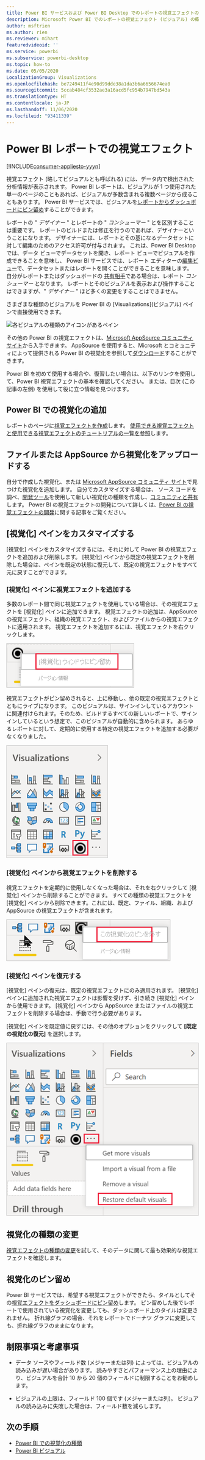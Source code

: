 ```yaml
---
title: Power BI サービスおよび Power BI Desktop でのレポートの視覚エフェクトの概要
description: Microsoft Power BI でのレポートの視覚エフェクト (ビジュアル) の概要
author: msftrien
ms.author: rien
ms.reviewer: mihart
featuredvideoid: ''
ms.service: powerbi
ms.subservice: powerbi-desktop
ms.topic: how-to
ms.date: 05/05/2020
LocalizationGroup: Visualizations
ms.openlocfilehash: be7249411f4e90d99dde38a1da3b6a6656674ea0
ms.sourcegitcommit: 5ccab484cf3532ae3a16acd5fc954b7947bd543a
ms.translationtype: HT
ms.contentlocale: ja-JP
ms.lasthandoff: 11/06/2020
ms.locfileid: "93411339"
---
```

# <a name="visualizations-in-power-bi-reports"></a>Power BI レポートでの視覚エフェクト

[!INCLUDE[consumer-appliesto-yyyn](../includes/consumer-appliesto-yyyn.md)]    

視覚エフェクト (略してビジュアルとも呼ばれる) には、データ内で検出された分析情報が表示されます。 Power BI レポートは、ビジュアルが 1 つ使用された単一のページのこともあれば、ビジュアルが多数含まれる複数ページから成ることもあります。 Power BI サービスでは、ビジュアルを[レポートからダッシュボードにピン留め](../create-reports/service-dashboard-pin-tile-from-report.md)することができます。

レポートの " *デザイナー* " とレポートの " *コンシューマー* " とを区別することは重要です。  レポートのビルドまたは修正を行うのであれば、デザイナーということになります。  デザイナーには、レポートとその基になるデータセットに対して編集のためのアクセス許可が付与されます。 これは、Power BI Desktop では、データ ビューでデータセットを開き、レポート ビューでビジュアルを作成できることを意味し、 Power BI サービスでは、レポート エディターの[編集ビュー](../consumer/end-user-reading-view.md)で、データセットまたはレポートを開くことができることを意味します。 自分がレポートまたはダッシュボードの [共有相手](../consumer/end-user-shared-with-me.md)である場合は、レポート *コンシューマー* となります。 レポートとそのビジュアルを表示および操作することはできますが、" *デザイナー* " ほど多くの変更をすることはできません。

さまざまな種類のビジュアルを Power BI の [Visualizations]\(ビジュアル\) ペインで直接使用できます。

![各ビジュアルの種類のアイコンがあるペイン](media/power-bi-report-visualizations/power-bi-icons.png)

その他の Power BI の視覚エフェクトは、[Microsoft AppSource コミュニティ サイト](https://appsource.microsoft.com)から入手できます。 AppSource を使用すると、Microsoft とコミュニティによって提供される Power BI の視覚化を参照して[ダウンロード](https://appsource.microsoft.com/marketplace/apps?page=1&product=power-bi-visuals)することができます。

Power BI を初めて使用する場合や、復習したい場合は、以下のリンクを使用して、Power BI 視覚エフェクトの基本を確認してください。  または、目次 (この記事の左側) を使用して役に立つ情報を見つけます。

## <a name="add-a-visualization-in-power-bi"></a>Power BI での視覚化の追加

レポートのページに[視覚エフェクトを作成](power-bi-report-add-visualizations-i.md)します。 [使用できる視覚エフェクトと使用できる視覚エフェクトのチュートリアルの一覧を参照](power-bi-visualization-types-for-reports-and-q-and-a.md)します。 

## <a name="upload-a-visualization-from-a-file-or-from-appsource"></a>ファイルまたは AppSource から視覚化をアップロードする

自分で作成した視覚化、または [Microsoft AppSource コミュニティ サイト](https://appsource.microsoft.com/marketplace/apps?product=power-bi-visuals)で見つけた視覚化を追加します。 自分でカスタマイズする場合は、 ソース コードを調べ、[開発ツール](../developer/visuals/environment-setup.md)を使用して新しい視覚化の種類を作成し、[コミュニティと共有](../developer/visuals/office-store.md)します。 Power BI の視覚エフェクトの開発について詳しくは、[Power BI の視覚エフェクトの開発](../developer/visuals/develop-circle-card.md)に関する記事をご覧ください。

## <a name="personalize-your-visualization-pane"></a>[視覚化] ペインをカスタマイズする

[視覚化] ペインをカスタマイズするには、それに対して Power BI の視覚エフェクトを追加および削除します。 [視覚化] ペインから既定の視覚エフェクトを削除した場合は、ペインを既定の状態に復元して、既定の視覚エフェクトをすべて元に戻すことができます。

### <a name="add-a-visual-to-the-visualization-pane"></a>[視覚化] ペインに視覚エフェクトを追加する

多数のレポート間で同じ視覚エフェクトを使用している場合は、その視覚エフェクトを [視覚化] ペインに追加できます。 視覚エフェクトの追加は、AppSource の視覚エフェクト、組織の視覚エフェクト、およびファイルからの視覚エフェクトに適用されます。 視覚エフェクトを追加するには、視覚エフェクトを右クリックします。

![[視覚化] ウィンドウへのピン留め](media/power-bi-report-visualizations/power-bi-pin-custom-visual-option.png)

視覚エフェクトがピン留めされると、上に移動し、他の既定の視覚エフェクトとともにライブになります。 このビジュアルは、サインインしているアカウントに関連付けられます。そのため、ビルドするすべての新しいレポートで、サインインしているという想定で、このビジュアルが自動的に含められます。 あらゆるレポートに対して、定期的に使用する特定の視覚エフェクトを追加する必要がなくなりました。

![個人設定された [視覚化] ウィンドウ](media/power-bi-report-visualizations/power-bi-personalized-visualization-pane.png)

### <a name="remove-a-visual-from-the-visualization-pane"></a>[視覚化] ペインから視覚エフェクトを削除する

視覚エフェクトを定期的に使用しなくなった場合は、それを右クリックして [視覚化] ペインから削除することができます。 すべての種類の視覚エフェクトを [視覚化] ペインから削除できます。これには、既定、ファイル、組織、および AppSource の視覚エフェクトが含まれます。

![[視覚化] ペインへのピン留めを外す](media/power-bi-report-visualizations/unpin-visual.png)

### <a name="restore-the-visualization-pane"></a>[視覚化] ペインを復元する

[視覚化] ペインの復元は、既定の視覚エフェクトにのみ適用されます。 [視覚化] ペインに追加された視覚エフェクトは影響を受けず、引き続き [視覚化] ペインから使用できます。 [視覚化] ペインから AppSource またはファイルの視覚エフェクトを削除する場合は、手動で行う必要があります。

[視覚化] ペインを既定値に戻すには、その他のオプションをクリックして **[既定の視覚化の復元]** を選択します。

![[視覚化] ペインを既定値に復元する](media/power-bi-report-visualizations/restore-default.png)

## <a name="change-the-visualization-type"></a>視覚化の種類の変更

[視覚エフェクトの種類の変更](power-bi-report-change-visualization-type.md)を試して、そのデータに関して最も効果的な視覚エフェクトを確認します。

## <a name="pin-the-visualization"></a>視覚化のピン留め

Power BI サービスでは、希望する視覚エフェクトができたら、タイルとしてその[視覚エフェクトをダッシュボードにピン留め](../create-reports/service-dashboard-pin-tile-from-report.md)します。 ピン留めした後でレポートで使用されている視覚化を変更しても、ダッシュボード上のタイルは変更されません。 折れ線グラフの場合、それをレポートでドーナツ グラフに変更しても、折れ線グラフのままになります。

## <a name="limitations-and-considerations"></a>制限事項と考慮事項
- データ ソースやフィールド数 (メジャーまたは列) によっては、ビジュアルの読み込みが遅い場合があります。  読みやすさとパフォーマンス上の理由により、ビジュアルを合計 10 から 20 個のフィールドに制限することをお勧めします。 

- ビジュアルの上限は、フィールド 100 個です (メジャーまたは列)。 ビジュアルの読み込みに失敗した場合は、フィールド数を減らします。

## <a name="next-steps"></a>次の手順

* [Power BI での視覚化の種類](power-bi-visualization-types-for-reports-and-q-and-a.md)
* [Power BI ビジュアル](../developer/visuals/power-bi-custom-visuals.md)
